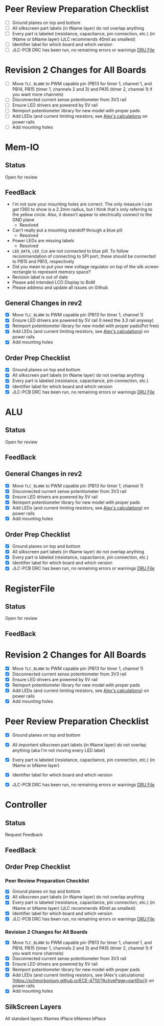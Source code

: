 # Peer Review Preparation Checklist
- [ ] Ground planes on top and bottom
- [ ] All silkscreen part labels (in tName layer) do not overlap anything
- [ ] Every part is labeled (resistance, capacitance, pin connection, etc.) (in tName or bName layer) (JLC recommends 40mil as smallest)
- [ ] Identifier label for which board and which version
- [ ] JLC-PCB DRC has been run, no remaining errors or warnings [DRU File](https://github.com/JLCPCB/jlcpcb-eagle/blob/master/design%20rules/jlcpcb-2layers.dru)

# Revision 2 Changes for All Boards
- [ ] Move `TLC_BLANK` to PWM capable pin (PB13 for timer 1, channel 1, and PB14, PB15 (timer 1, channels 2 and 3) and PA15 (timer 2, channel 1) if you want more channels)
- [ ] Disconnected current sense potentiometer from 3V3 rail
- [ ] Ensure LED drivers are powered by 5V rail
- [ ] Reimport potentiometer library for new model with proper pads
- [ ] Add LEDs (and current limiting resistors, see [Alex's calculations](https://schmorbonium.github.io/ECE-4710/?ActivePage=partDoc) on power rails
- [ ] Add mounting holes

# Mem-IO
## Status
Open for review
## FeedBack

- I'm not sure your mounting holes are correct. The only measure I can get f360 to show is a 2.2mm radius, but I think that's only referring to the yellow circle. Also, it doesn't appear to electrically connect to the GND plane
    - Resolved
- Can't really put a mounting standoff through a blue pill
    - Resolved
- Power LEDs are missing labels
    - Resolved
- `LED_DATA`, `LED_CLK` are not connected to blue pill. To follow recommendation of connecting to SPI port, these should be connected to PB15 and PB13, respectively
- Did you mean to put your new voltage regulator on top of the silk screen rectangle to represent memory space?
- Revision label is out of date
- Please add intended LCD Display to BoM
- Please address and update all issues on Github

## General Changes in rev2
- [x] Move `TLC_BLANK` to PWM capable pin (PB13 for timer 1, channel 1)
- [x] Ensure LED drivers are powered by 5V rail (I need the 3.3 rail anyway)
- [x] Reimport potentiometer library for new model with proper pads(Pot free)
- [x] Add LEDs (and current limiting resistors, see [Alex's calculations](https://schmorbonium.github.io/ECE-4710/?ActivePage=partDoc)) on power rails
- [x] Add mounting holes

## Order Prep Checklist
- [x] Ground planes on top and bottom
- [x] All silkscreen part labels (in tName layer) do not overlap anything
- [x] Every part is labeled (resistance, capacitance, pin connection, etc.)
- [x] Identifier label for which board and which version
- [x] JLC-PCB DRC has been run, no remaining errors or warnings [DRU File](https://github.com/JLCPCB/jlcpcb-eagle/blob/master/design%20rules/jlcpcb-2layers.dru)

# ALU
## Status
Open for review
## FeedBack

## General Changes in rev2
- [x] Move `TLC_BLANK` to PWM capable pin (PB13 for timer 1, channel 1)
- [x] Disconnected current sense potentiometer from 3V3 rail
- [x] Ensure LED drivers are powered by 5V rail
- [x] Reimport potentiometer library for new model with proper pads
- [x] Add LEDs (and current limiting resistors, see [Alex's calculations](https://schmorbonium.github.io/ECE-4710/?ActivePage=partDoc)) on power rails
- [x] Add mounting holes

## Order Prep Checklist
- [x] Ground planes on top and bottom
- [x] All silkscreen part labels (in tName layer) do not overlap anything
- [x] Every part is labeled (resistance, capacitance, pin connection, etc.)
- [x] Identifier label for which board and which version
- [x] JLC-PCB DRC has been run, no remaining errors or warnings [DRU File](https://github.com/JLCPCB/jlcpcb-eagle/blob/master/design%20rules/jlcpcb-2layers.dru)

# RegisterFile
## Status
Open for review
## FeedBack

# Revision 2 Changes for All Boards
- [x] Move `TLC_BLANK` to PWM capable pin (PB13 for timer 1, channel 1)
- [x] Disconnected current sense potentiometer from 3V3 rail
- [x] Ensure LED drivers are powered by 5V rail
- [x] Reimport potentiometer library for new model with proper pads
- [x] Add LEDs (and current limiting resistors, see [Alex's calculations](https://schmorbonium.github.io/ECE-4710/?ActivePage=partDoc)) on power rails
- [x] Add mounting holes

# Peer Review Preparation Checklist
- [x] Ground planes on top and bottom
- [x] All *important* silkscreen part labels (in tName layer) do not overlap anything (aka I'm not moving every LED label)
- [x] Every part is labeled (resistance, capacitance, pin connection, etc.) (in tName or bName layer)
- [x] Identifier label for which board and which version
- [x] JLC-PCB DRC has been run, no remaining errors or warnings [DRU File](https://github.com/JLCPCB/jlcpcb-eagle/blob/master/design%20rules/jlcpcb-2layers.dru)



# Controller
## Status
Request Feedback
## FeedBack

## Order Prep Checklist
### Peer Review Preparation Checklist
- [x] Ground planes on top and bottom
- [x] All silkscreen part labels (in tName layer) do not overlap anything
- [x] Every part is labeled (resistance, capacitance, pin connection, etc.) (in tName or bName layer) (JLC recommends 40mil as smallest)
- [x] Identifier label for which board and which version
- [x] JLC-PCB DRC has been run, no remaining errors or warnings [DRU File](https://github.com/JLCPCB/jlcpcb-eagle/blob/master/design%20rules/jlcpcb-2layers.dru)

### Revision 2 Changes for All Boards
- [x] Move `TLC_BLANK` to PWM capable pin (PB13 for timer 1, channel 1, and PB14, PB15 (timer 1, channels 2 and 3) and PA15 (timer 2, channel 1) if you want more channels)
- [x] Disconnected current sense potentiometer from 3V3 rail
- [x] Ensure LED drivers are powered by 5V rail
- [x] Reimport potentiometer library for new model with proper pads
- [x] Add LEDs (and current limiting resistors, see (Alex's calculations)[https://schmorbonium.github.io/ECE-4710/?ActivePage=partDoc]) on power rails
- [x] Add mounting holes

## SilkScreen Layers

All standard layers
tNames
tPlace
bNames
bPlace
